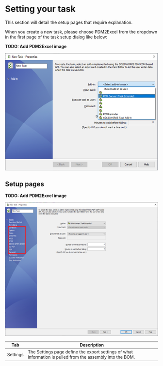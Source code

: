 
# Setting your task

This section will detail the setup pages that require explanation.

When you create a new task, please choose PDM2Excel from the dropdown in the first page of the task setup dialog like below:

**TODO: Add PDM2Excel image**

<p align="center">
  <img src="../images/newtask.png" alt="New Task" width="800">
</p>

## Setup pages

**TODO: Add PDM2Excel image**

<p align="center">
  <img src="../images/tabs.png" alt="New Task" width="800">
</p>

|Tab|Description|
|---|---|
|Settings|The Settings page define the export settings of what information is pulled from the assembly into the BOM.|